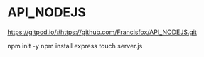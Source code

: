 # API_NODEJS

https://gitpod.io/#https://github.com/Francisfox/API_NODEJS.git

npm init -y
npm install express
touch server.js
